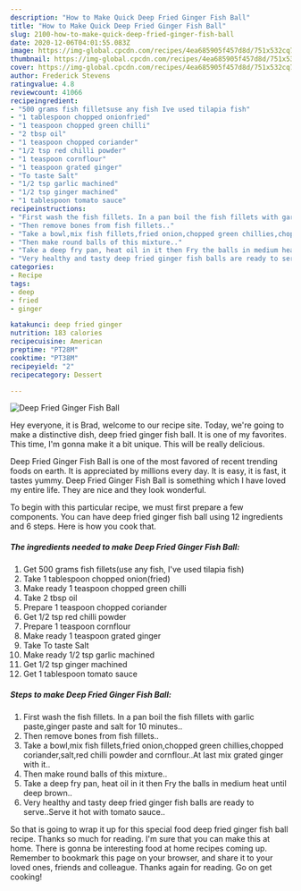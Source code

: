 ```yaml
---
description: "How to Make Quick Deep Fried Ginger Fish Ball"
title: "How to Make Quick Deep Fried Ginger Fish Ball"
slug: 2100-how-to-make-quick-deep-fried-ginger-fish-ball
date: 2020-12-06T04:01:55.083Z
image: https://img-global.cpcdn.com/recipes/4ea685905f457d8d/751x532cq70/deep-fried-ginger-fish-ball-recipe-main-photo.jpg
thumbnail: https://img-global.cpcdn.com/recipes/4ea685905f457d8d/751x532cq70/deep-fried-ginger-fish-ball-recipe-main-photo.jpg
cover: https://img-global.cpcdn.com/recipes/4ea685905f457d8d/751x532cq70/deep-fried-ginger-fish-ball-recipe-main-photo.jpg
author: Frederick Stevens
ratingvalue: 4.8
reviewcount: 41066
recipeingredient:
- "500 grams fish filletsuse any fish Ive used tilapia fish"
- "1 tablespoon chopped onionfried"
- "1 teaspoon chopped green chilli"
- "2 tbsp oil"
- "1 teaspoon chopped coriander"
- "1/2 tsp red chilli powder"
- "1 teaspoon cornflour"
- "1 teaspoon grated ginger"
- "To taste Salt"
- "1/2 tsp garlic machined"
- "1/2 tsp ginger machined"
- "1 tablespoon tomato sauce"
recipeinstructions:
- "First wash the fish fillets. In a pan boil the fish fillets with garlic paste,ginger paste and salt for 10 minutes.."
- "Then remove bones from fish fillets.."
- "Take a bowl,mix fish fillets,fried onion,chopped green chillies,chopped coriander,salt,red chilli powder and cornflour..At last mix grated ginger with it.."
- "Then make round balls of this mixture.."
- "Take a deep fry pan, heat oil in it then Fry the balls in medium heat until deep brown.."
- "Very healthy and tasty deep fried ginger fish balls are ready to serve..Serve it hot with tomato sauce.."
categories:
- Recipe
tags:
- deep
- fried
- ginger

katakunci: deep fried ginger 
nutrition: 183 calories
recipecuisine: American
preptime: "PT28M"
cooktime: "PT38M"
recipeyield: "2"
recipecategory: Dessert

---
```



![Deep Fried Ginger Fish Ball](https://img-global.cpcdn.com/recipes/4ea685905f457d8d/751x532cq70/deep-fried-ginger-fish-ball-recipe-main-photo.jpg)

Hey everyone, it is Brad, welcome to our recipe site. Today, we're going to make a distinctive dish, deep fried ginger fish ball. It is one of my favorites. This time, I'm gonna make it a bit unique. This will be really delicious.



Deep Fried Ginger Fish Ball is one of the most favored of recent trending foods on earth. It is appreciated by millions every day. It is easy, it is fast, it tastes yummy. Deep Fried Ginger Fish Ball is something which I have loved my entire life. They are nice and they look wonderful.


To begin with this particular recipe, we must first prepare a few components. You can have deep fried ginger fish ball using 12 ingredients and 6 steps. Here is how you cook that.

<!--inarticleads1-->

##### The ingredients needed to make Deep Fried Ginger Fish Ball:

1. Get 500 grams fish fillets(use any fish, I&#39;ve used tilapia fish)
1. Take 1 tablespoon chopped onion(fried)
1. Make ready 1 teaspoon chopped green chilli
1. Take 2 tbsp oil
1. Prepare 1 teaspoon chopped coriander
1. Get 1/2 tsp red chilli powder
1. Prepare 1 teaspoon cornflour
1. Make ready 1 teaspoon grated ginger
1. Take To taste Salt
1. Make ready 1/2 tsp garlic machined
1. Get 1/2 tsp ginger machined
1. Get 1 tablespoon tomato sauce




<!--inarticleads2-->

##### Steps to make Deep Fried Ginger Fish Ball:

1. First wash the fish fillets. In a pan boil the fish fillets with garlic paste,ginger paste and salt for 10 minutes..
1. Then remove bones from fish fillets..
1. Take a bowl,mix fish fillets,fried onion,chopped green chillies,chopped coriander,salt,red chilli powder and cornflour..At last mix grated ginger with it..
1. Then make round balls of this mixture..
1. Take a deep fry pan, heat oil in it then Fry the balls in medium heat until deep brown..
1. Very healthy and tasty deep fried ginger fish balls are ready to serve..Serve it hot with tomato sauce..




So that is going to wrap it up for this special food deep fried ginger fish ball recipe. Thanks so much for reading. I'm sure that you can make this at home. There is gonna be interesting food at home recipes coming up. Remember to bookmark this page on your browser, and share it to your loved ones, friends and colleague. Thanks again for reading. Go on get cooking!
